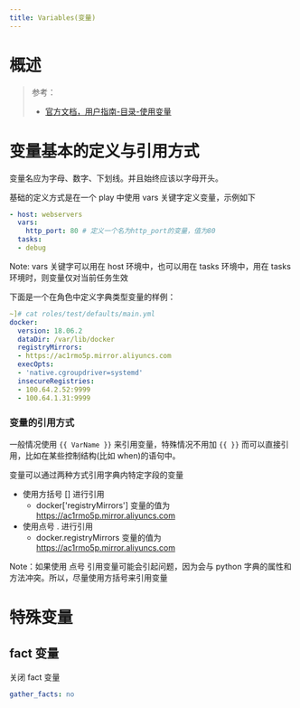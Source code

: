```yaml
---
title: Variables(变量)
---
```


# 概述

> 参考：
> - [官方文档，用户指南-目录-使用变量](https://docs.ansible.com/ansible/latest/user_guide/playbooks_variables.html)

# 变量基本的定义与引用方式

变量名应为字母、数字、下划线。并且始终应该以字母开头。

基础的定义方式是在一个 play 中使用 vars 关键字定义变量，示例如下

```yaml
- host: webservers
  vars:
    http_port: 80 # 定义一个名为http_port的变量，值为80
  tasks:
  - debug
```

Note: vars 关键字可以用在 host 环境中，也可以用在 tasks 环境中，用在 tasks 环境时，则变量仅对当前任务生效

下面是一个在角色中定义字典类型变量的样例：

```yaml
~]# cat roles/test/defaults/main.yml
docker:
  version: 18.06.2
  dataDir: /var/lib/docker
  registryMirrors:
  - https://ac1rmo5p.mirror.aliyuncs.com
  execOpts:
  - 'native.cgroupdriver=systemd'
  insecureRegistries:
  - 100.64.2.52:9999
  - 100.64.1.31:9999
```

### 变量的引用方式

一般情况使用 `{{ VarName }}` 来引用变量，特殊情况不用加 `{{ }}` 而可以直接引用，比如在某些控制结构(比如 when)的语句中。

变量可以通过两种方式引用字典内特定字段的变量

- 使用方括号 \[] 进行引用
   - docker\['registryMirrors'] 变量的值为<https://ac1rmo5p.mirror.aliyuncs.com>
- 使用点号 . 进行引用
   - docker.registryMirrors 变量的值为<https://ac1rmo5p.mirror.aliyuncs.com>

Note：如果使用 点号 引用变量可能会引起问题，因为会与 python 字典的属性和方法冲突。所以，尽量使用方括号来引用变量

# 特殊变量

## fact 变量

关闭 fact 变量

```yaml
gather_facts: no
```